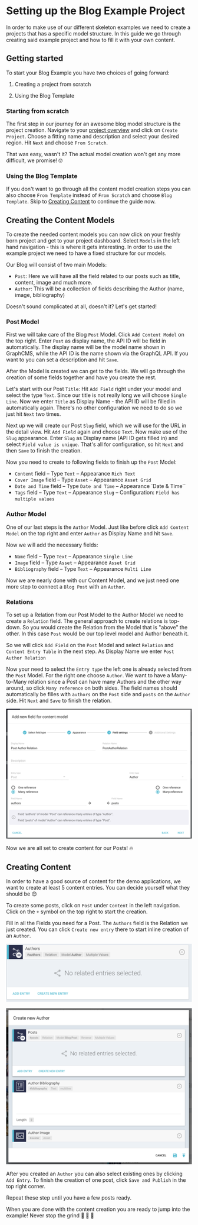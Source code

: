 # Setting up the Blog Example Project

In order to make use of our different skeleton examples we need to create a projects that has a specific model structure. In this guide we go through creating said example project and how to fill it with your own content.

## Getting started

To start your Blog Example you have two choices of going forward:

1. Creating a project from scratch

2. Using the Blog Template

### Starting from scratch

The first step in our journey for an awesome blog model structure is the project creation. Navigate to your [project overview](https://app.graphcms.com/overview) and click on `Create Project`. Choose a fitting name and description and select your desired region. Hit `Next` and choose `From Scratch`.

That was easy, wasn't it? The actual model creation won't get any more difficult, we promise! 🤓

### Using the Blog Template

If you don't want to go through all the content model creation steps you can also choose `From Template` instead of `From Scratch` and choose `Blog Template`. Skip to [Creating Content](#creating-content) to continue the guide now.

## Creating the Content Models

To create the needed content models you can now click on your freshly born project and get to your project dashboard. Select `Models` in the left hand navigation - this is where it gets interesting. In order to use the example project we need to have a fixed structure for our models.

Our Blog will consist of two main Models:

- `Post`: Here we will have all the field related to our posts such as title, content, image and much more.
- `Author`: This will be a collection of fields describing the Author (name, image, bibliography)

Doesn't sound complicated at all, doesn't it? Let's get started!

### Post Model

First we will take care of the Blog `Post` Model. Click `Add Content Model` on the top right. Enter `Post` as display name, the API ID will be field in automatically. The display name will be the model name shown in GraphCMS, while the API ID is the name shown via the GraphQL API. If you want to you can set a description and hit `Save`.

After the Model is created we can get to the fields. We will go through the creation of some fields together and have you create the rest.

Let's start with our Post `Title`: Hit `Add Field` right under your model and select the type `Text`. Since our title is not really long we will choose `Single Line`. Now we enter `Title` as Display Name - the API ID will be filled in automatically again. There's no other configuration we need to do so we just hit `Next` two times.

Next up we will create our Post `Slug` field, which we will use for the URL in the detail view. Hit `Add Field` again and choose `Text`. Now make use of the `Slug` appearance. Enter `Slug` as Display name (API ID gets filled in) and select `Field value is unique`. That's all for configuration, so hit `Next` and then `Save` to finish the creation.

Now you need to create to following fields to finish up the `Post` Model:

- `Content` field – Type `Text` – Appearance `Rich Text`
- `Cover Image` field – Type `Asset` – Appearance `Asset Grid`
- `Date and Time` field – Type `Date and Time` – Appearance `Date & Time``
- `Tags` field – Type `Text` – Appearance `Slug` – Configuration: `Field has multiple values`

### Author Model

One of our last steps is the `Author` Model. Just like before click `Add Content Model` on the top right and enter `Author` as Display Name and hit `Save`.

Now we will add the necessary fields:

- `Name` field – Type `Text` – Appearance `Single Line`
- `Image` field – Type `Asset` – Appearance `Asset Grid`
- `Bibliography` field – Type `Text` – Appearance `Multi Line`

Now we are nearly done with our Content Model, and we just need one more step to connect a `Blog Post` with an `Author`.

### Relations

To set up a Relation from our Post Model to the Author Model we need to create a `Relation` field. The general approach to create relations is top-down. So you would create the Relation from the Model that is "above" the other. In this case `Post` would be our top level model and Author beneath it.

So we will click `Add Field` on the `Post` Model and select `Relation` and `Content Entry Table` in the next step. As Display Name we enter `Post Author Relation`

Now your need to select the `Entry type` the left one is already selected from the `Post` Model. For the right one choose `Author`. We want to have a Many-to-Many relation since a Post can have many Authors and the other way around, so click `Many reference` on both sides. The field names should automatically be filles with `authors` on the `Post` side and `posts` on the `Author` side. Hit `Next` and `Save` to finish the relation.

![Relation View](../img/examples/setup/relation.png)

Now we are all set to create content for our Posts! 🔥

## Creating Content

In order to have a good source of content for the demo applications, we want to create at least 5 content entries. You can decide yourself what they should be 😊

To create some posts, click on `Post` under `Content` in the left navigation. Click on the `+` symbol on the top right to start the creation.

Fill in all the Fields you need for a Post. The `Authors` field is the Relation we just created. You can click `Create new entry` there to start inline creation of an `Author`.

![Inline Creation Start](../img/examples/setup/author_field.png)

![Inline Creation Author](../img/examples/setup/inline_creation.png)

After you created an `Author` you can also select existing ones by clicking `Add Entry`. To finish the creation of one post, click `Save and Publish` in the top right corner.

Repeat these step until you have a few posts ready.

When you are done with the content creation you are ready to jump into the example! Never stop the grind 💯 💪 🏈